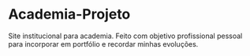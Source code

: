 # Academia-Projeto
Site institucional para academia. Feito com objetivo profissional pessoal para incorporar em portfólio e recordar minhas evoluções.
